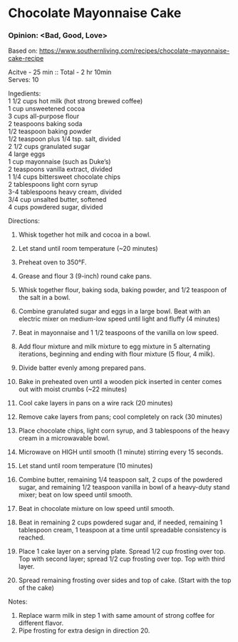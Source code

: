 # Chocolate Mayonnaise Cake
### Opinion: <Bad, Good, Love>

Based on: https://www.southernliving.com/recipes/chocolate-mayonnaise-cake-recipe  

Acitve - 25 min :: Total - 2 hr 10min  
Serves:  10

Ingedients:    
1 1/2 cups hot milk (hot strong brewed coffee)  
1 cup unsweetened cocoa  
3 cups all-purpose flour  
2 teaspoons baking soda  
1/2 teaspoon baking powder  
1/2 teaspoon plus 1/4 tsp. salt, divided  
2 1/2 cups granulated sugar  
4 large eggs  
1 cup mayonnaise (such as Duke’s)  
2 teaspoons vanilla extract, divided  
1 1/4 cups bittersweet chocolate chips  
2 tablespoons light corn syrup  
3-4 tablespoons heavy cream, divided  
3/4 cup unsalted butter, softened   
4 cups powdered sugar, divided  

Directions:  
1. Whisk together hot milk and cocoa  in a bowl. 
2. Let stand until room temperature (~20 minutes) 
3. Preheat oven to 350°F. 
4. Grease and flour 3 (9-inch) round cake pans.

5. Whisk together flour, baking soda, baking powder, and 1/2 teaspoon of the salt in a bowl. 
6. Combine granulated sugar and eggs in a large bowl. Beat with an electric mixer on medium-low speed until light and fluffy (4 minutes)
7. Beat in mayonnaise and 1 1/2 teaspoons of the vanilla on low speed. 
8. Add flour mixture and milk mixture to egg mixture in 5 alternating iterations, beginning and ending with flour mixture (5 flour, 4 milk). 
9. Divide batter evenly among prepared pans. 
10. Bake in preheated oven until a wooden pick inserted in center comes out with moist crumbs (~22 minutes)

11. Cool cake layers in pans on a wire rack (20 minutes) 
12. Remove cake layers from pans; cool completely on rack (30 minutes)

13. Place chocolate chips, light corn syrup, and 3 tablespoons of the heavy cream in a microwavable bowl. 
14. Microwave on HIGH until smooth (1 minute) stirring every 15 seconds. 
15. Let stand until room temperature (10 minutes)

16. Combine butter, remaining 1/4 teaspoon salt, 2 cups of the powdered sugar, and remaining 1/2 teaspoon vanilla in bowl of a heavy-duty stand mixer; beat on low speed until smooth. 
17. Beat in chocolate mixture on low speed until smooth. 
18. Beat in remaining 2 cups powdered sugar and, if needed, remaining 1 tablespoon cream, 1 teaspoon at a time until spreadable consistency is reached.

19. Place 1 cake layer on a serving plate. Spread 1/2 cup frosting over top. Top with second layer; spread 1/2 cup frosting over top. Top with third layer. 
20. Spread remaining frosting over sides and top of cake. (Start with the top of the cake)

Notes:
1. Replace warm milk in step 1 with same amount of strong coffee for different flavor.
2. Pipe frosting for extra design in direction 20.
